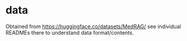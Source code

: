 # data

Obtained from https://huggingface.co/datasets/MedRAG/ see individual READMEs there to understand data format/contents.